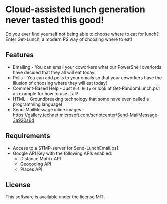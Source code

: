 # Cloud-assisted lunch generation never tasted this good!
Do you ever find yourself not being able to choose where to eat for lunch?  
Enter Get-Lunch, a modern PS way of choosing where to eat!

## Features
* Emailing - You can email your coworkers what our PowerShell overlords have decided that they all will eat today!
* Polls - You can add polls to your emails so that your coworkers have the illusion of choosing where they will eat today!
* Comment-Based Help - Just `Get-Help` or look at Get-RandomLunch.ps1 as example for how to use it all!
* HTML - Groundbreaking technology that some have even called a programming language!
* Send-MailMessage inline images - https://gallery.technet.microsoft.com/scriptcenter/Send-MailMessage-3a920a6d

## Requirements
* Access to a STMP-server for Send-LunchEmail.ps1.  
* Google API Key with the following APIs enabled:
    * Distance Matrix API
    * Geocoding API
    * Places API

## License
This software is available under the license MIT.
